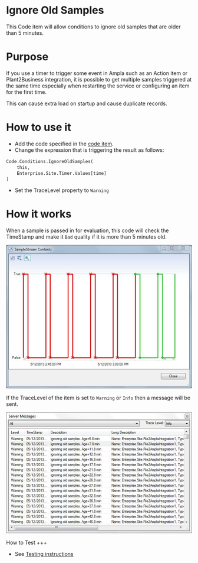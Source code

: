 Ignore Old Samples
================

This Code item will allow conditions to ignore old samples that are older than 5 minutes.

Purpose
===
If you use a timer to trigger some event in Ampla such as an Action item or Plant2Business integration, it is possible to get multiple samples triggered at the same time especially when restarting the service or configuring an item for the first time.

This can cause extra load on startup and cause duplicate records.

How to use it
===

* Add the code specified in the [code item](Code.Conditions.cs).
* Change the expression that is triggering the result as follows:

``` CSharp
Code.Conditions.IgnoreOldSamples(
	this,
	Enterprise.Site.Timer.Values[time]
)
```

* Set the TraceLevel property to ```Warning```

How it works
===
When a sample is passed in for evaluation, this code will check the TimeStamp and make it ```Bad``` quality if it is more than 5 minutes old.

![Stream](./images/SampleStream.JPG)

If the TraceLevel of the item is set to ```Warning``` or ```Info``` then a message will be sent. 

![ServerMessages](./images/ServerMessages.JPG)

How to Test
+++

* See [Testing instructions](Testing.md)


